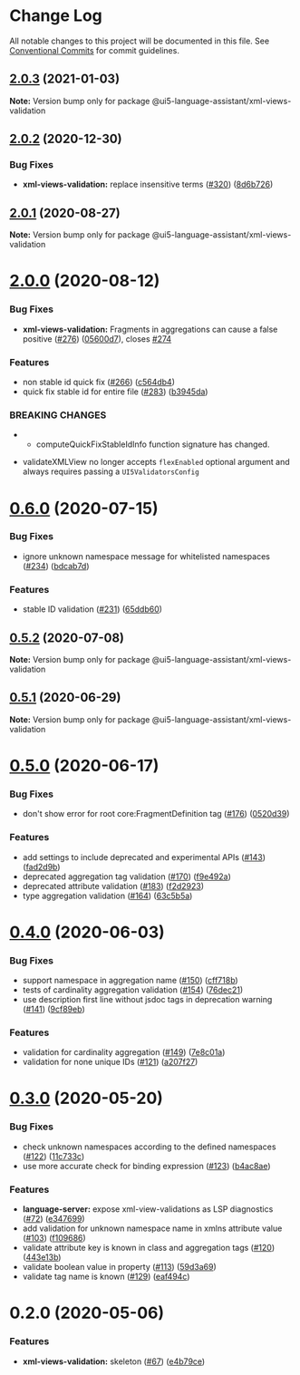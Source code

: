 # Change Log

All notable changes to this project will be documented in this file.
See [Conventional Commits](https://conventionalcommits.org) for commit guidelines.

## [2.0.3](https://github.com/sap/ui5-language-assistant/compare/@ui5-language-assistant/xml-views-validation@2.0.2...@ui5-language-assistant/xml-views-validation@2.0.3) (2021-01-03)

**Note:** Version bump only for package @ui5-language-assistant/xml-views-validation

## [2.0.2](https://github.com/sap/ui5-language-assistant/compare/@ui5-language-assistant/xml-views-validation@2.0.1...@ui5-language-assistant/xml-views-validation@2.0.2) (2020-12-30)

### Bug Fixes

- **xml-views-validation:** replace insensitive terms ([#320](https://github.com/sap/ui5-language-assistant/issues/320)) ([8d6b726](https://github.com/sap/ui5-language-assistant/commit/8d6b7268a0000c81e3d50ee0ebfde141b836d47f))

## [2.0.1](https://github.com/sap/ui5-language-assistant/compare/@ui5-language-assistant/xml-views-validation@2.0.0...@ui5-language-assistant/xml-views-validation@2.0.1) (2020-08-27)

**Note:** Version bump only for package @ui5-language-assistant/xml-views-validation

# [2.0.0](https://github.com/sap/ui5-language-assistant/compare/@ui5-language-assistant/xml-views-validation@0.6.0...@ui5-language-assistant/xml-views-validation@2.0.0) (2020-08-12)

### Bug Fixes

- **xml-views-validation:** Fragments in aggregations can cause a false positive ([#276](https://github.com/sap/ui5-language-assistant/issues/276)) ([05600d7](https://github.com/sap/ui5-language-assistant/commit/05600d7fe62e8ba4bd9c2a49c25e15b0da744b76)), closes [#274](https://github.com/sap/ui5-language-assistant/issues/274)

### Features

- non stable id quick fix ([#266](https://github.com/sap/ui5-language-assistant/issues/266)) ([c564db4](https://github.com/sap/ui5-language-assistant/commit/c564db4ed7a5ec9e026be0f10a72c734a366c3f7))
- quick fix stable id for entire file ([#283](https://github.com/sap/ui5-language-assistant/issues/283)) ([b3945da](https://github.com/sap/ui5-language-assistant/commit/b3945da286479d0cca1955dba092cba44f4359fa))

### BREAKING CHANGES

- - computeQuickFixStableIdInfo function signature has changed.

* validateXMLView no longer accepts `flexEnabled` optional argument and always requires passing a `UI5ValidatorsConfig`

# [0.6.0](https://github.com/sap/ui5-language-assistant/compare/@ui5-language-assistant/xml-views-validation@0.5.2...@ui5-language-assistant/xml-views-validation@0.6.0) (2020-07-15)

### Bug Fixes

- ignore unknown namespace message for whitelisted namespaces ([#234](https://github.com/sap/ui5-language-assistant/issues/234)) ([bdcab7d](https://github.com/sap/ui5-language-assistant/commit/bdcab7d3d984cf96819874c8f507a2898bc671d5))

### Features

- stable ID validation ([#231](https://github.com/sap/ui5-language-assistant/issues/231)) ([65ddb60](https://github.com/sap/ui5-language-assistant/commit/65ddb60844274beb309bfb1c32a3698ec3ec15c4))

## [0.5.2](https://github.com/sap/ui5-language-assistant/compare/@ui5-language-assistant/xml-views-validation@0.5.1...@ui5-language-assistant/xml-views-validation@0.5.2) (2020-07-08)

**Note:** Version bump only for package @ui5-language-assistant/xml-views-validation

## [0.5.1](https://github.com/sap/ui5-language-assistant/compare/@ui5-language-assistant/xml-views-validation@0.5.0...@ui5-language-assistant/xml-views-validation@0.5.1) (2020-06-29)

**Note:** Version bump only for package @ui5-language-assistant/xml-views-validation

# [0.5.0](https://github.com/sap/ui5-language-assistant/compare/@ui5-language-assistant/xml-views-validation@0.4.0...@ui5-language-assistant/xml-views-validation@0.5.0) (2020-06-17)

### Bug Fixes

- don't show error for root core:FragmentDefinition tag ([#176](https://github.com/sap/ui5-language-assistant/issues/176)) ([0520d39](https://github.com/sap/ui5-language-assistant/commit/0520d399ba2c8d2799912ac44f50263326d60a0e))

### Features

- add settings to include deprecated and experimental APIs ([#143](https://github.com/sap/ui5-language-assistant/issues/143)) ([fad2d9b](https://github.com/sap/ui5-language-assistant/commit/fad2d9b0c998fa2a1f3d8d4cd7ba8e997d24d30b))
- deprecated aggregation tag validation ([#170](https://github.com/sap/ui5-language-assistant/issues/170)) ([f9e492a](https://github.com/sap/ui5-language-assistant/commit/f9e492aae72ff0230542901fedcb5c5f93b06a21))
- deprecated attribute validation ([#183](https://github.com/sap/ui5-language-assistant/issues/183)) ([f2d2923](https://github.com/sap/ui5-language-assistant/commit/f2d29237e633cf30454f7ecba03fed1e940e999f))
- type aggregation validation ([#164](https://github.com/sap/ui5-language-assistant/issues/164)) ([63c5b5a](https://github.com/sap/ui5-language-assistant/commit/63c5b5a9ddcd10a5557b7b69c94371f2bebab7f6))

# [0.4.0](https://github.com/sap/ui5-language-assistant/compare/@ui5-language-assistant/xml-views-validation@0.3.0...@ui5-language-assistant/xml-views-validation@0.4.0) (2020-06-03)

### Bug Fixes

- support namespace in aggregation name ([#150](https://github.com/sap/ui5-language-assistant/issues/150)) ([cff718b](https://github.com/sap/ui5-language-assistant/commit/cff718b4a2cfddc01cc5e44bd42eca68a8831832))
- tests of cardinality aggregation validation ([#154](https://github.com/sap/ui5-language-assistant/issues/154)) ([76dec21](https://github.com/sap/ui5-language-assistant/commit/76dec21dc668521ced4b1f4085d42819bb662049))
- use description first line without jsdoc tags in deprecation warning ([#141](https://github.com/sap/ui5-language-assistant/issues/141)) ([9cf89eb](https://github.com/sap/ui5-language-assistant/commit/9cf89ebda9dbf80c00b499e66cb44fabeb4d3553))

### Features

- validation for cardinality aggregation ([#149](https://github.com/sap/ui5-language-assistant/issues/149)) ([7e8c01a](https://github.com/sap/ui5-language-assistant/commit/7e8c01a773584b34505b70fded387520ae1bb798))
- validation for none unique IDs ([#121](https://github.com/sap/ui5-language-assistant/issues/121)) ([a207f27](https://github.com/sap/ui5-language-assistant/commit/a207f2791c42b654fff5e82a9c51857a3b875bcf))

# [0.3.0](https://github.com/sap/ui5-language-assistant/compare/@ui5-language-assistant/xml-views-validation@0.2.0...@ui5-language-assistant/xml-views-validation@0.3.0) (2020-05-20)

### Bug Fixes

- check unknown namespaces according to the defined namespaces ([#122](https://github.com/sap/ui5-language-assistant/issues/122)) ([11c733c](https://github.com/sap/ui5-language-assistant/commit/11c733ca74c7b994cedfba2a54d398f803201dfa))
- use more accurate check for binding expression ([#123](https://github.com/sap/ui5-language-assistant/issues/123)) ([b4ac8ae](https://github.com/sap/ui5-language-assistant/commit/b4ac8ae44dd97bcdea2bf26ac55f888ffc817206))

### Features

- **language-server:** expose xml-view-validations as LSP diagnostics ([#72](https://github.com/sap/ui5-language-assistant/issues/72)) ([e347699](https://github.com/sap/ui5-language-assistant/commit/e3476992864a83b68172b4f60287e12619aadddf))
- add validation for unknown namespace name in xmlns attribute value ([#103](https://github.com/sap/ui5-language-assistant/issues/103)) ([f109686](https://github.com/sap/ui5-language-assistant/commit/f1096861ec041372a349d7f17d755b0483aad1e6))
- validate attribute key is known in class and aggregation tags ([#120](https://github.com/sap/ui5-language-assistant/issues/120)) ([443e13b](https://github.com/sap/ui5-language-assistant/commit/443e13b55b22d982391f1d3972ea97f350d472a9))
- validate boolean value in property ([#113](https://github.com/sap/ui5-language-assistant/issues/113)) ([59d3a69](https://github.com/sap/ui5-language-assistant/commit/59d3a699c7557bc25adfbf19091981813bade4b0))
- validate tag name is known ([#129](https://github.com/sap/ui5-language-assistant/issues/129)) ([eaf494c](https://github.com/sap/ui5-language-assistant/commit/eaf494c5278d8c1200925a01daabcde9942f8dbc))

# 0.2.0 (2020-05-06)

### Features

- **xml-views-validation:** skeleton ([#67](https://github.com/sap/ui5-language-assistant/issues/67)) ([e4b79ce](https://github.com/sap/ui5-language-assistant/commit/e4b79ce04869214c842a2d6a373b6a09c2e5ab22))
